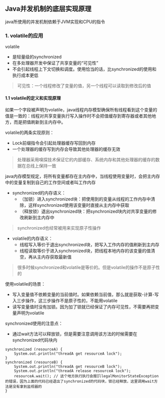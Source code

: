 ## Java并发机制的底层实现原理
java所使用的并发机制依赖于JVM实现和CPU的指令

### 1. volatile的应用
volatile
- 是轻量级的synchronized
- 在多处理器开发中保证了共享变量的“可见性”
- 不会引起线程上下文切换和调度。使用恰当的话，比synchronized的使用和执行成本更低
> 可见性：一个线程修改了变量的值，另一个线程可以读取到修改后的值
#### 1.1 volatile的定义和实现原理
如果一个字段被声明为volatile，java线程内存模型确保所有线程看到这个变量的值是一致的：线程对共享变量执行写入操作时不会把值缓存到寄存器或者其他地方，而是把值刷新到主内存中。

volatile的两条实现原则：
- Lock前缀指令会引起处理器缓存写回到内存
- 一个处理器的缓存写到内存会导致其他处理器的缓存无效
> 处理器采用嗅探技术保证它的内部缓存、系统内存和其他处理器的缓存的数据在总线上保持一致



java内存模型规定，将所有变量都存在主内存中，当线程使用变量时，会把主内存中的变量复制到自己的工作空间或者叫工作内存
- synchronized的内存语义：
    - （加锁）进入synchronized块：把使用到的变量从线程的工作内存中清除，这样synchronized使用该变量时直接从主内存中获取
    - （释放锁）退出synchronized块：把synchronized块内对共享变量的修改刷新到主内存中
> synchronized也经常被用来实现原子性操作
- volatile的内存语义：
    - 线程写入等价于退出synchronized块，把写入工作内存的值刷新到主内存
    - 线程读取等价于进入synchronized块，把线程本地内存的该变量的值清空，再从主内存获取最新值
> 很多时候synchronized和volatile是等价的。但是volatile的操作不是原子性的

使用volatile的场景：
- 写入变量值不依赖变量的当前值时。如果依赖当前值，那么就是获取-计算-写入三步操作，这三步操作不是原子性的，不能用volatile
- 读写变量值时没有加锁。因为加了锁就已经保证了内存可见性，不需要再把变量声明为volatile


synchronized使用的注意点：
- 通过wait方法可以释放锁，但是需要注意调用该方法的时候需要在synchronized代码块内
```
synchronized (resourceA) {
    System.out.println("threadA get resourceA lock");
}
synchronized (resourceB) {
    System.out.println("threadA get resourceB lock");
    System.out.println("threadA release resourceA lock");
    resourceA.wait(); // 这个地方执行执行会报IllegalMonitorStateException的错误，因为上面的代码已经退出了synchronized的代码块，锁已经释放，这里调用wait方法是没有拿到监视器的
}
```